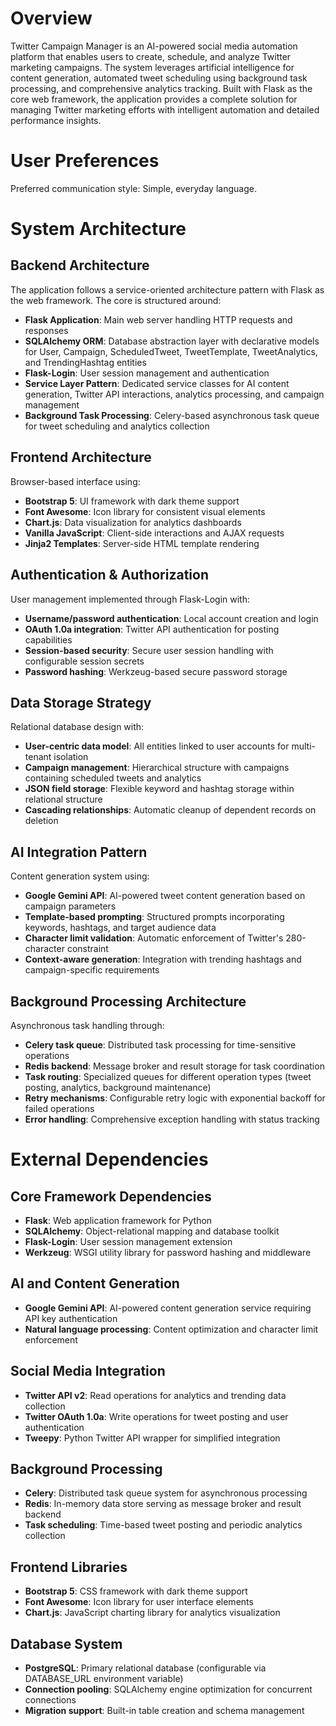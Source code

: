 # Overview

Twitter Campaign Manager is an AI-powered social media automation platform that enables users to create, schedule, and analyze Twitter marketing campaigns. The system leverages artificial intelligence for content generation, automated tweet scheduling using background task processing, and comprehensive analytics tracking. Built with Flask as the core web framework, the application provides a complete solution for managing Twitter marketing efforts with intelligent automation and detailed performance insights.

# User Preferences

Preferred communication style: Simple, everyday language.

# System Architecture

## Backend Architecture
The application follows a service-oriented architecture pattern with Flask as the web framework. The core is structured around:

- **Flask Application**: Main web server handling HTTP requests and responses
- **SQLAlchemy ORM**: Database abstraction layer with declarative models for User, Campaign, ScheduledTweet, TweetTemplate, TweetAnalytics, and TrendingHashtag entities
- **Flask-Login**: User session management and authentication
- **Service Layer Pattern**: Dedicated service classes for AI content generation, Twitter API interactions, analytics processing, and campaign management
- **Background Task Processing**: Celery-based asynchronous task queue for tweet scheduling and analytics collection

## Frontend Architecture
Browser-based interface using:

- **Bootstrap 5**: UI framework with dark theme support
- **Font Awesome**: Icon library for consistent visual elements
- **Chart.js**: Data visualization for analytics dashboards
- **Vanilla JavaScript**: Client-side interactions and AJAX requests
- **Jinja2 Templates**: Server-side HTML template rendering

## Authentication & Authorization
User management implemented through Flask-Login with:

- **Username/password authentication**: Local account creation and login
- **OAuth 1.0a integration**: Twitter API authentication for posting capabilities
- **Session-based security**: Secure user session handling with configurable session secrets
- **Password hashing**: Werkzeug-based secure password storage

## Data Storage Strategy
Relational database design with:

- **User-centric data model**: All entities linked to user accounts for multi-tenant isolation
- **Campaign management**: Hierarchical structure with campaigns containing scheduled tweets and analytics
- **JSON field storage**: Flexible keyword and hashtag storage within relational structure
- **Cascading relationships**: Automatic cleanup of dependent records on deletion

## AI Integration Pattern
Content generation system using:

- **Google Gemini API**: AI-powered tweet content generation based on campaign parameters
- **Template-based prompting**: Structured prompts incorporating keywords, hashtags, and target audience data
- **Character limit validation**: Automatic enforcement of Twitter's 280-character constraint
- **Context-aware generation**: Integration with trending hashtags and campaign-specific requirements

## Background Processing Architecture
Asynchronous task handling through:

- **Celery task queue**: Distributed task processing for time-sensitive operations
- **Redis backend**: Message broker and result storage for task coordination
- **Task routing**: Specialized queues for different operation types (tweet posting, analytics, background maintenance)
- **Retry mechanisms**: Configurable retry logic with exponential backoff for failed operations
- **Error handling**: Comprehensive exception handling with status tracking

# External Dependencies

## Core Framework Dependencies
- **Flask**: Web application framework for Python
- **SQLAlchemy**: Object-relational mapping and database toolkit
- **Flask-Login**: User session management extension
- **Werkzeug**: WSGI utility library for password hashing and middleware

## AI and Content Generation
- **Google Gemini API**: AI-powered content generation service requiring API key authentication
- **Natural language processing**: Content optimization and character limit enforcement

## Social Media Integration
- **Twitter API v2**: Read operations for analytics and trending data collection
- **Twitter OAuth 1.0a**: Write operations for tweet posting and user authentication
- **Tweepy**: Python Twitter API wrapper for simplified integration

## Background Processing
- **Celery**: Distributed task queue system for asynchronous processing
- **Redis**: In-memory data store serving as message broker and result backend
- **Task scheduling**: Time-based tweet posting and periodic analytics collection

## Frontend Libraries
- **Bootstrap 5**: CSS framework with dark theme support
- **Font Awesome**: Icon library for user interface elements
- **Chart.js**: JavaScript charting library for analytics visualization

## Database System
- **PostgreSQL**: Primary relational database (configurable via DATABASE_URL environment variable)
- **Connection pooling**: SQLAlchemy engine optimization for concurrent connections
- **Migration support**: Built-in table creation and schema management
